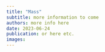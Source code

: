 ```yaml
---
title: "Mass"
subtitle: more information to come
authors: more info here
date: 2023-06-24
publication: or here etc.
images: 
---
```


